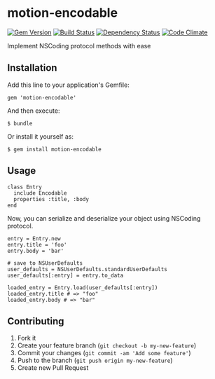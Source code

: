 # motion-encodable

[![Gem Version](https://badge.fury.io/rb/motion-encodable.png)](http://badge.fury.io/rb/motion-encodable)
[![Build Status](https://travis-ci.org/satococoa/motion-encodable.png?branch=master)](https://travis-ci.org/satococoa/motion-encodable)
[![Dependency Status](https://gemnasium.com/satococoa/motion-encodable.png)](https://gemnasium.com/satococoa/motion-encodable)
[![Code Climate](https://codeclimate.com/github/satococoa/motion-encodable.png)](https://codeclimate.com/github/satococoa/motion-encodable)

Implement NSCoding protocol methods with ease

## Installation

Add this line to your application's Gemfile:

    gem 'motion-encodable'

And then execute:

    $ bundle

Or install it yourself as:

    $ gem install motion-encodable

## Usage

```
class Entry
  include Encodable
  properties :title, :body
end
```

Now, you can serialize and deserialize your object using NSCoding protocol.

```
entry = Entry.new
entry.title = 'foo'
entry.body = 'bar'

# save to NSUserDefaults
user_defaults = NSUserDefaults.standardUserDefaults
user_defaults[:entry] = entry.to_data

loaded_entry = Entry.load(user_defaults[:entry])
loaded_entry.title # => "foo"
loaded_entry.body # => "bar"
```

## Contributing

1. Fork it
2. Create your feature branch (`git checkout -b my-new-feature`)
3. Commit your changes (`git commit -am 'Add some feature'`)
4. Push to the branch (`git push origin my-new-feature`)
5. Create new Pull Request
